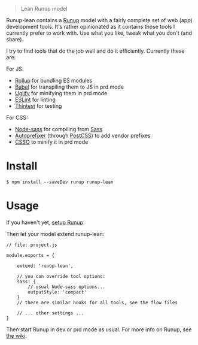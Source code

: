 > Lean Runup model

Runup-lean contains a [Runup](https://github.com/everbuild/runup) model with a fairly complete set of web (app) development tools.
It's rather opinionated as it contains those tools I currently prefer to work with.
Use what you like, tweak what you don't (and share).
 
I try to find tools that do the job well and do it efficiently.
Currently these are:
 
For JS:

* [Rollup](https://rollupjs.org/) for bundling ES modules
* [Babel](https://babeljs.io/) for transpiling them to JS in prd mode
* [Uglify](http://lisperator.net/uglifyjs/) for minifying them in prd mode
* [ESLint](http://eslint.org/) for linting
* [Thintest](https://github.com/everbuild/thintest) for testing

For CSS:

* [Node-sass](https://github.com/sass/node-sass) for compiling from [Sass](http://sass-lang.com/)
* [Autoprefixer](https://github.com/postcss/autoprefixer) (through [PostCSS](http://postcss.org/)) to add vendor prefixes
* [CSSO](https://github.com/css/csso) to minify it in prd mode


# Install

```
$ npm install --saveDev runup runup-lean
```


# Usage

If you haven't yet, [setup Runup](https://github.com/everbuild/runup#usage).

Then let your model extend runup-lean:

```ecmascript 6
// file: project.js

module.exports = {

    extend: 'runup-lean',
    
    // you can override tool options:
    sass: {
        // usual Node-sass options...
        outputStyle: 'compact'
    }
    // there are similar hooks for all tools, see the flow files

    // ... other settings ...
}
```

Then start Runup in dev or prd mode as usual.
For more info on Runup, see [the wiki](https://github.com/everbuild/runup/wiki).
